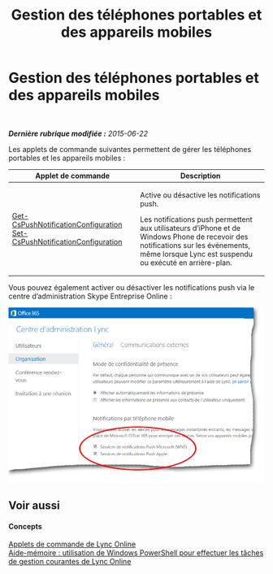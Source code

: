 ﻿---
title: Gestion des téléphones portables et des appareils mobiles
TOCTitle: Gestion des téléphones portables et des appareils mobiles
ms:assetid: 914636cc-d420-4305-a0e5-5e82db1c8c4c
ms:mtpsurl: https://technet.microsoft.com/fr-fr/library/Dn362807(v=OCS.15)
ms:contentKeyID: 56269627
ms.date: 06/01/2017
mtps_version: v=OCS.15
ms.translationtype: HT
---

# Gestion des téléphones portables et des appareils mobiles

 

_**Dernière rubrique modifiée :** 2015-06-22_

Les applets de commande suivantes permettent de gérer les téléphones portables et les appareils mobiles :


<table>
<colgroup>
<col style="width: 50%" />
<col style="width: 50%" />
</colgroup>
<thead>
<tr class="header">
<th>Applet de commande</th>
<th>Description</th>
</tr>
</thead>
<tbody>
<tr class="odd">
<td><p><a href="get-cspushnotificationconfiguration.md">Get-CsPushNotificationConfiguration</a><br />
<a href="set-cspushnotificationconfiguration.md">Set-CsPushNotificationConfiguration</a></p></td>
<td><p>Active ou désactive les notifications push.</p>
<p>Les notifications push permettent aux utilisateurs d’iPhone et de Windows Phone de recevoir des notifications sur les événements, même lorsque Lync est suspendu ou exécuté en arrière-plan.</p></td>
</tr>
</tbody>
</table>


Vous pouvez également activer ou désactiver les notifications push via le centre d’administration Skype Entreprise Online :

![LyncOnlinePowerShell\_Push\_Notifications](images/Dn362807.0a6ec1f5-1999-427f-880b-0587c98d7670(OCS.15).png "LyncOnlinePowerShell_Push_Notifications")

## Voir aussi

#### Concepts

[Applets de commande de Lync Online](the-skype-for-business-online-cmdlets.md)  
[Aide-mémoire : utilisation de Windows PowerShell pour effectuer les tâches de gestion courantes de Lync Online](quick-reference-using-windows-powershell-to-do-common-skype-for-business-online-management-tasks.md)

